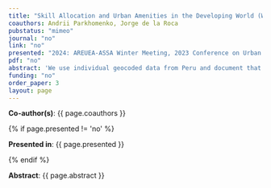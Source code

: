 ```yaml
---
title: "Skill Allocation and Urban Amenities in the Developing World (Working paper coming soon)"
coauthors: Andrii Parkhomenko, Jorge de la Roca 
pubstatus: "mimeo"
journal: "no"
link: "no"
presented: "2024: AREUEA-ASSA Winter Meeting, 2023 Conference on Urban and Regional Economics (CURE), 17th North American Meeting of the Urban Economics Association,  12th European Meeting of the Urban Economics Association"
pdf: "no"
abstract: 'We use individual geocoded data from Peru and document that the city-size wage premium is larger for low-skilled than for high-skilled workers, in contrast with most developed countries. We interpret this evidence using a model of location choice with private amenity goods and non-homothetic preferences. Skilled workers enjoy higher incomes and devote a higher expenditure share to amenity goods, such as private schools or middle-class neighborhoods. The supply of these amenities is subject to a fixed cost, and only sufficiently large cities have enough demand to offer them. Thus, skilled workers demand a higher wage premium to live in small cities, and the returns to working in a large city are smaller for them than for their unskilled counterparts. Our quantitative exercises indicate that the mechanism accounts for two-thirds of the gap in the city-size wage premium between high- and low-skilled workers.'
funding: "no"
order_paper: 3
layout: page
---
```

<p><b>Co-author(s)</b>: {{ page.coauthors }} </p>

{% if page.presented != 'no' %}
<p><b>Presented in</b>: {{ page.presented }} </p>
{% endif %}

<div class ="text"><p><b>Abstract</b>: {{ page.abstract }} </p></div>
